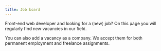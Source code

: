 ```yaml
---
title: Job board
---
```

Front-end web developer and looking for a (new) job? On this page you will regularly find new vacancies in our field.

You can also add a vacancy as a company. We accept them for both permanent employment and freelance assignments.
